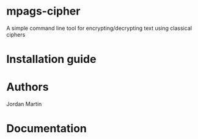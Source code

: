 # mpags-cipher
A simple command line tool for encrypting/decrypting text using classical ciphers

# Installation guide

# Authors
Jordan Martin

# Documentation
